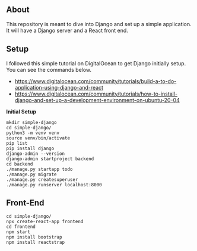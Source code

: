 
## About
This repository is meant to dive into Django and set up a simple application. It will have a Django server and a React front end.

## Setup
I followed this simple tutorial on DigitalOcean to get Django initially setup. You can see the commands below.
- https://www.digitalocean.com/community/tutorials/build-a-to-do-application-using-django-and-react
- https://www.digitalocean.com/community/tutorials/how-to-install-django-and-set-up-a-development-environment-on-ubuntu-20-04

**Initial Setup**
```
mkdir simple-django
cd simple-django/
python3 -m venv venv
source venv/bin/activate
pip list
pip install django
django-admin --version
django-admin startproject backend
cd backend
./manage.py startapp todo
./manage.py migrate
./manage.py createsuperuser
./manage.py runserver localhost:8000
```

## Front-End
```
cd simple-django/
npx create-react-app frontend
cd frontend
npm start
npm install bootstrap
npm install reactstrap
```